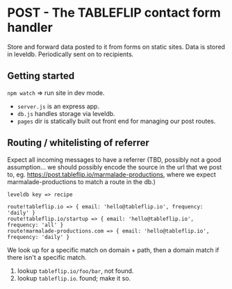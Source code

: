 # POST - The TABLEFLIP contact form handler

Store and forward data posted to it from forms on static sites.
Data is stored in leveldb.
Periodically sent on to recipients.

## Getting started

`npm watch` => run site in dev mode.

- `server.js` is an express app.
- `db.js` handles storage via leveldb.
- `pages` dir is statically built out front end for managing our post routes.

## Routing / whitelisting of referrer

Expect all incoming messages to have a referrer (TBD, possibly not a good assumption... we should possibly encode the source in the url that we post to, eg. https://post.tableflip.io/marmalade-productions, where we expect marmalade-productions to match a route in the db.)

`leveldb key => recipe`

```
route!tableflip.io => { email: 'hello@tableflip.io', frequency: 'daily' }
route!tableflip.io/startup => { email: 'hello@tableflip.io', frequency: 'all' }
route!marmalade-productions.com => { email: 'hello@tableflip.io', frequency: 'daily' }
```

We look up for a specific match on domain + path, then a domain match if there isn't a specific match.

1. lookup `tableflip.io/foo/bar`, not found.
2. lookup `tableflip.io`. found; make it so.

